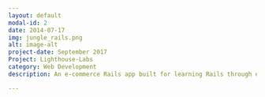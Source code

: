 ```yaml
---
layout: default
modal-id: 2
date: 2014-07-17
img: jungle_rails.png
alt: image-alt
project-date: September 2017
Project: Lighthouse-Labs
category: Web Development
description: An e-commerce Rails app built for learning Rails through example <a href="https://github.com/avleen30/jungle-rails"><br>GitHub Link</a>.

---
```

